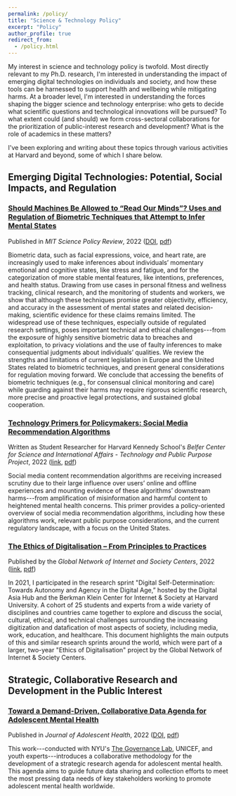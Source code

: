 ```yaml
---
permalink: /policy/
title: "Science & Technology Policy"
excerpt: "Policy"
author_profile: true
redirect_from: 
  - /policy.html
---
```


My interest in science and technology policy is twofold. Most directly relevant to my Ph.D. research, I'm interested in understanding the impact of emerging digital technologies on individuals and society, and how these tools can be harnessed to support health and wellbeing while mitigating harms. At a broader level, I'm interested in understanding the forces shaping the bigger science and technology enterprise: who gets to decide what scientific questions and technological innovations will be pursued? To what extent could (and should) we form cross-sectoral collaborations for the prioritization of public-interest research and development? What is the role of academics in these matters? 

I've been exploring and writing about these topics through various activities at Harvard and beyond, some of which I share below.

## Emerging Digital Technologies: Potential, Social Impacts, and Regulation

### [Should Machines Be Allowed to “Read Our Minds”? Uses and Regulation of Biometric Techniques that Attempt to Infer Mental States](https://doi.org/10.38105/spr.qy2iibrk72)
Published in *MIT Science Policy Review*, 2022 ([DOI](https://doi.org/10.38105/spr.qy2iibrk72), [pdf](https://conyvidal.github.io/files/))       

Biometric data, such as facial expressions, voice, and heart rate, are increasingly used to make inferences about individuals’ momentary emotional and cognitive states, like stress and fatigue, and for the categorization of more stable mental features, like intentions, preferences, and health status. Drawing from use cases in personal fitness and wellness tracking, clinical research, and the monitoring of students and workers, we show that although these techniques promise greater objectivity, efficiency, and accuracy in the assessment of mental states and related decision-making, scientific evidence for these claims remains limited. The widespread use of these techniques, especially outside of regulated research settings, poses important technical and ethical challenges---from the exposure of highly sensitive biometric data to breaches and exploitation, to privacy violations and the use of faulty inferences to make consequential judgments about individuals’ qualities. We review the strengths and limitations of current legislation in Europe and the United States related to biometric techniques, and present general considerations for regulation moving forward. We conclude that accessing the benefits of biometric techniques (e.g., for consensual clinical monitoring and care) while guarding against their harms may require rigorous scientific research, more precise and proactive legal protections, and sustained global cooperation.


### [Technology Primers for Policymakers: Social Media Recommendation Algorithms]()
Written as Student Researcher for Harvard Kennedy School's *Belfer Center for Science and International Affairs - Technology and Public Purpose Project*, 2022 ([link](), [pdf](https://conyvidal.github.io/files/VidalBustamante_SMRA_TAPP_2022.pdf))    

Social media content recommendation algorithms are receiving increased scrutiny due to their large influence over users’ online and offline experiences and mounting evidence of these algorithms’ downstream
harms---from amplification of misinformation and harmful content to heightened mental health concerns. This primer provides a policy-oriented overview of social media recommendation algorithms, including how these algorithms work, relevant public purpose considerations, and the current regulatory landscape, with a focus on the United States.


### [The Ethics of Digitalisation – From Principles to Practices](https://www.hiig.de/en/project/the-ethics-of-digitalisation/)
Published by the *Global Network of Internet and Society Centers*, 2022 ([link](https://www.hiig.de/en/project/the-ethics-of-digitalisation/), [pdf](https://conyvidal.github.io/files/BKC_EthicsDigitilisation_2022.pdf))

In 2021, I participated in the research sprint "Digital Self-Determination: Towards Autonomy and Agency in the Digital Age,” hosted by the Digital Asia Hub and the Berkman Klein Center for Internet & Society at Harvard University. A cohort of 25 students and experts from a wide variety of disciplines and countries came together to explore and discuss the social, cultural, ethical, and technical challenges surrounding the increasing digitization and datafication of most aspects of society, including media, work, education, and healthcare. This document highlights the main outputs of this and similar research sprints around the world, which were part of a larger, two-year "Ethics of Digitalisation" project by the Global Network of Internet & Society Centers. 


## Strategic, Collaborative Research and Development in the Public Interest

### [Toward a Demand-Driven, Collaborative Data Agenda for Adolescent Mental Health](https://doi.org/10.1016/j.jadohealth.2022.05.027)
Published in *Journal of Adolescent Health*, 2022 ([DOI](https://doi.org/10.1016/j.jadohealth.2022.05.027), [pdf](https://conyvidal.github.io/files/Verhulst_etal_JAH_2022.pdf))        

This work---conducted with NYU's [The Governance Lab](https://thegovlab.org/), UNICEF, and youth experts---introduces a collaborative methodology for the development of a strategic research agenda for adolescent mental health. This agenda aims to guide future data sharing and collection efforts to meet the most pressing data needs of key stakeholders working to promote adolescent mental health worldwide.


